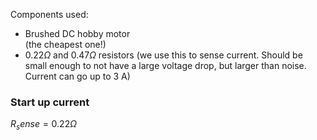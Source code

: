 Components used:
- Brushed DC hobby motor  
    (the cheapest one!)
- $0.22 \Omega$ and $0.47 \Omega$ resistors (we use this to sense current. Should be small enough to not have a large voltage drop, but larger than noise. Current can go up to 3 A)

### Start up current



$R_sense = 0.22 \Omega$
